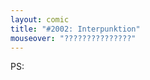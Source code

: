 ```yaml
---
layout: comic
title: "#2002: Interpunktion"
mouseover: "???????????????"
---
```

PS:
<a href="http://www.fonflatter.de/kalender"><img src="http://www.fonflatter.de/bilder/2011.png" alt="" /></a>
